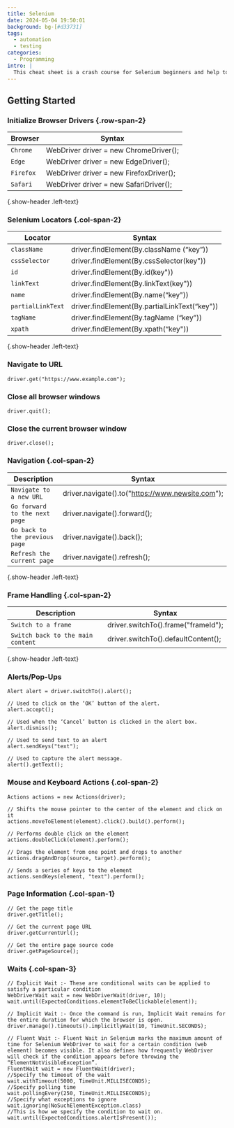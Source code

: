 ```yaml
---
title: Selenium
date: 2024-05-04 19:50:01
background: bg-[#d33731]
tags:
  - automation
  - testing
categories:
  - Programming
intro: |
  This cheat sheet is a crash course for Selenium beginners and help to get the idea about the basic concepts of Selenium.
---
```


## Getting Started

### Initialize Browser Drivers {.row-span-2}

| Browser   | Syntax                                  |
| --------- | --------------------------------------- |
| `Chrome`  | WebDriver driver = new ChromeDriver();  |
| `Edge`    | WebDriver driver = new EdgeDriver();    |
| `Firefox` | WebDriver driver = new FirefoxDriver(); |
| `Safari`  | WebDriver driver = new SafariDriver();  |

{.show-header .left-text}

### Selenium Locators {.col-span-2}

| Locator           | Syntax                                        |
| ----------------- | --------------------------------------------- |
| `className`       | driver.findElement(By.className (“key”))      |
| `cssSelector`     | driver.findElement(By.cssSelector(key"))      |
| `id `             | driver.findElement(By.id(key"))               |
| `linkText`        | driver.findElement(By.linkText(key"))         |
| `name`            | driver.findElement(By.name(“key"))            |
| `partialLinkText` | driver.findElement(By.partialLinkText(“key")) |
| `tagName `        | driver.findElement(By.tagName (“key”))        |
| `xpath`           | driver.findElement(By.xpath(“key"))           |

{.show-header .left-text}

### Navigate to URL

```shell script
driver.get("https://www.example.com");
```

### Close all browser windows

```shell script
driver.quit();
```

### Close the current browser window

```shell script
driver.close();
```

### Navigation {.col-span-2}

| Description                     | Syntax                                           |
| ------------------------------- | ------------------------------------------------ |
| `Navigate to a new URL`         | driver.navigate().to("https://www.newsite.com"); |
| `Go forward to the next page`   | driver.navigate().forward();                     |
| `Go back to the previous page ` | driver.navigate().back();                        |
| `Refresh the current page`      | driver.navigate().refresh();                     |

{.show-header .left-text}

### Frame Handling {.col-span-2}

| Description                       | Syntax                              |
| --------------------------------- | ----------------------------------- |
| `Switch to a frame`               | driver.switchTo().frame("frameId"); |
| `Switch back to the main content` | driver.switchTo().defaultContent(); |

{.show-header .left-text}

### Alerts/Pop-Ups

```shell script
Alert alert = driver.switchTo().alert();

// Used to click on the ‘OK’ button of the alert.
alert.accept();

// Used when the ‘Cancel’ button is clicked in the alert box.
alert.dismiss();

// Used to send text to an alert
alert.sendKeys("text");

// Used to capture the alert message.
alert().getText();

```

### Mouse and Keyboard Actions {.col-span-2}

```shell script
Actions actions = new Actions(driver);

// Shifts the mouse pointer to the center of the element and click on it
actions.moveToElement(element).click().build().perform();

// Performs double click on the element
actions.doubleClick(element).perform();

// Drags the element from one point and drops to another
actions.dragAndDrop(source, target).perform();

// Sends a series of keys to the element
actions.sendKeys(element, "text").perform();

```

### Page Information {.col-span-1}

```shell script
// Get the page title
driver.getTitle();

// Get the current page URL
driver.getCurrentUrl();

// Get the entire page source code
driver.getPageSource();

```

### Waits {.col-span-3}

```shell script
// Explicit Wait :- These are conditional waits can be applied to satisfy a particular condition
WebDriverWait wait = new WebDriverWait(driver, 10);
wait.until(ExpectedConditions.elementToBeClickable(element));
```

```shell script
// Implicit Wait :- Once the command is run, Implicit Wait remains for the entire duration for which the browser is open.
driver.manage().timeouts().implicitlyWait(10, TimeUnit.SECONDS);
```

```shell script
// Fluent Wait :- Fluent Wait in Selenium marks the maximum amount of time for Selenium WebDriver to wait for a certain condition (web element) becomes visible. It also defines how frequently WebDriver will check if the condition appears before throwing the “ElementNotVisibleException”.
FluentWait wait = new FluentWait(driver);
//Specify the timeout of the wait
wait.withTimeout(5000, TimeUnit.MILLISECONDS);
//Specify polling time
wait.pollingEvery(250, TimeUnit.MILLISECONDS);
//Specify what exceptions to ignore
wait.ignoring(NoSuchElementException.class)
//This is how we specify the condition to wait on.
wait.until(ExpectedConditions.alertIsPresent());
```
